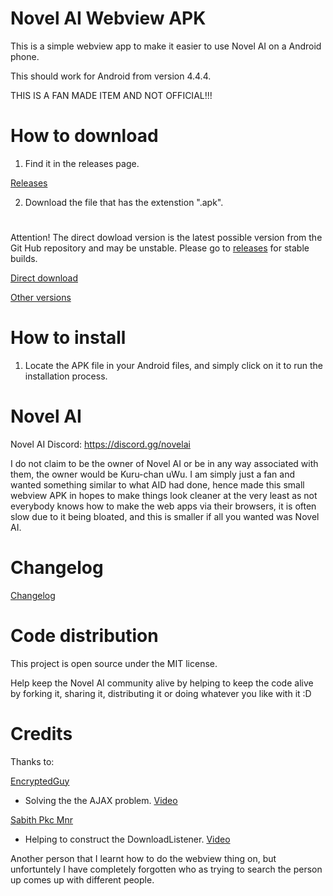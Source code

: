 # Novel AI Webview APK

This is a simple webview app to make it easier to use Novel AI on a Android phone.

This should work for Android from version 4.4.4.

THIS IS A FAN MADE ITEM AND NOT OFFICIAL!!!

# How to download

1) Find it in the releases page.

[Releases](https://github.com/AmazingGabriel16/novelai/releases)

2) Download the file that has the extenstion ".apk".

#

Attention! The direct dowload version is the latest possible version from the Git Hub repository and may be unstable. Please go to [releases](https://github.com/AmazingGabriel16/novelai/releases) for stable builds.

[Direct download](https://github.com/AmazingGabriel16/novelai/blob/95c75785ec13274242761b68579597b1c1ff848c/app/release/Novel%20AI.apk)

[Other versions](https://github.com/AmazingGabriel16/novelai/tree/main/versions)

# How to install

1) Locate the APK file in your Android files, and simply click on it to run the installation process.

# Novel AI

Novel AI Discord: https://discord.gg/novelai

I do not claim to be the owner of Novel AI or be in any way associated with them, the owner would be Kuru-chan uWu. I am simply just a fan and wanted something similar to what AID had done, hence made this small webview APK in hopes to make things look cleaner at the very least as not everybody knows how to make the web apps via their browsers, it is often slow due to it being bloated, and this is smaller if all you wanted was Novel AI.

# Changelog

[Changelog](https://github.com/AmazingGabriel16/novelai/blob/95c75785ec13274242761b68579597b1c1ff848c/changelog.txt)

# Code distribution

This project is open source under the MIT license.

Help keep the Novel AI community alive by helping to keep the code alive by forking it, sharing it, distributing it or doing whatever you like with it :D

# Credits
Thanks to:

[EncryptedGuy](https://www.youtube.com/channel/UCSebU7Uh-dV-HPLvFAHw4xw)
- Solving the the AJAX problem. [Video](https://www.youtube.com/watch?v=nhVViwmc3lg)

[Sabith Pkc Mnr](https://www.youtube.com/channel/UCBP7Brr6uhUr1DtgflsjoOg)
- Helping to construct the DownloadListener. [Video](https://www.youtube.com/watch?v=n-iXcR7MHgw)

Another person that I learnt how to do the webview thing on, but unfortuntely I have completely forgotten who as trying to search the person up comes up with different people.
